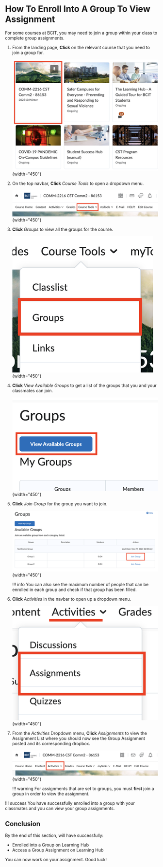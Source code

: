 # How To Enroll Into A Group To View Assignment

For some courses at BCIT, you may need to join a group within your class to complete group assignments.

1. From the landing page, **Click** on the relevant course that you need to join a group for.

    ![Selecting a course from the landing page](photos/enroll-group/course-select.png){width="450"}

2. On the top navbar, **Click** _Course Tools_ to open a dropdown menu.

    ![Selecting Course tools in the navbar](photos/enroll-group/navbar.png){width="450"}

3. **Click** _Groups_ to view all the groups for the course.

    ![Click Groups in the Dropdown menu](photos/enroll-group/course-dropdown.png){width="450"}

4. **Click** _View Available Groups_ to get a list of the groups that you and your classmates can join.

    ![Click the View Available Groups button](photos/enroll-group/view-avail.png){width="450"}

5. **Click** _Join Group_ for the group you want to join.

    ![Click the Join Group button](photos/enroll-group/join-group.png){width="450"}

    !!! info
        You can also see the maximum number of people that can be enrolled in each group and check if that group has been filled.

6. **Click** _Activities_ in the navbar to open up a dropdown menu.

    ![Click Activites in the navbar](photos/enroll-group/activities-dropdown.png){width="450"}

7. From the _Activities_ Dropdown menu, **Click** _Assignments_ to view the Assignment List where you should now see the Group Assignment posted and its corresponding dropbox.

    ![Click Assignments in the dropdown menu](photos/discussion/navbar.png){width="450"}

    !!! warning
        For assignments that are set to groups, you must **first** join a group in order to view the assignment.

!!! success
    You have successfully enrolled into a group with your classmates and you can view your group assignments.

## Conclusion

By the end of this section, will have successfully:

- Enrolled into a Group on Learning Hub
- Access a Group Assignment on Learning Hub

You can now work on your assignment. Good luck!
